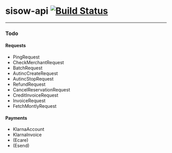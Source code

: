 # sisow-api [![Build Status](https://travis-ci.org/LemonWeb/sisow-api.svg?branch=master)](https://travis-ci.org/LemonWeb/sisow-api)
---

### Todo

#### Requests
- PingRequest
- CheckMerchantRequest
- BatchRequest
- AutincCreateRequest
- AutincStopRequest
- RefundRequest
- CancelReservationRequest
- CreditInvoiceRequest
- InvoiceRequest
- FetchMontlyRequest

#### Payments
- KlarnaAccount
- KlarnaInvoice
- (Ecare)
- (Esend)
